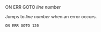 ON ERR GOTO *line number*

Jumps to *line number* when an error occurs.

```ecb2
ON ERR GOTO 120
```
